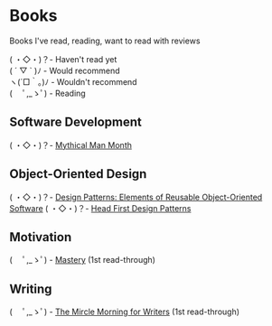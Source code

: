 # Books
Books I've read, reading, want to read with reviews

( ・◇・)？- Haven't read yet  
( ´ ▽ ` )ﾉ - Would recommend  
ヽ(´□｀。)ﾉ - Wouldn't recommend  
( 　ﾟ,_ゝﾟ) - Reading  

## Software Development
( ・◇・)？- [Mythical Man Month](https://www.amazon.com/Mythical-Man-Month-Software-Engineering-Anniversary/dp/0201835959)

## Object-Oriented Design
( ・◇・)？- [Design Patterns: Elements of Reusable Object-Oriented Software](https://www.amazon.com/Design-Patterns-Elements-Reusable-Object-Oriented/dp/0201633612)
( ・◇・)？- [Head First Design Patterns](https://www.amazon.com/Head-First-Design-Patterns-Freeman/dp/0596007124)

## Motivation
( 　ﾟ,_ゝﾟ) - [Mastery](https://www.amazon.com/Mastery-Robert-Greene/dp/014312417X) (1st read-through)

## Writing
( 　ﾟ,_ゝﾟ) - [The Mircle Morning for Writers](https://www.amazon.com/Miracle-Morning-Writers-Writing-Increases/dp/1942589050) (1st read-through)
